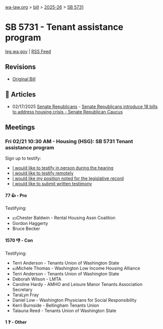 [wa-law.org](/) > [bill](/bill/) > [2025-26](/bill/2025-26/) > [SB 5731](/bill/2025-26/sb/5731/)

# SB 5731 - Tenant assistance program
[leg.wa.gov](https://app.leg.wa.gov/billsummary?BillNumber=5731&Year=2025&Initiative=false) | [RSS Feed](./rss.xml)

## Revisions
* [Original Bill](1/)

## 📰 Articles
* 02/17/2025 [Senate Republicans](/org/senate_republicans/) - [Senate Republicans introduce 18 bills to address housing crisis - Senate Republican Caucus](https://src.wastateleg.org/blog/senate-republicans-introduce-18-bills-address-housing-crisis/#:~:text=SB%205731)

## Meetings
### Fri 02/21 10:30 AM - Housing (HSG): SB 5731 Tenant assistance program
Sign up to testify:
* [I would like to testify in person during the hearing](https://app.leg.wa.gov/csi/Testifier/Add?chamber=House&mId=32875&aId=164471&caId=25839&tId=1)
* [I would like to testify remotely](https://app.leg.wa.gov/csi/Testifier/Add?chamber=House&mId=32875&aId=164471&caId=25839&tId=2)
* [I would like my position noted for the legislative record](https://app.leg.wa.gov/csi/Testifier/Add?chamber=House&mId=32875&aId=164471&caId=25839&tId=3)
* [I would like to submit written testimony](https://app.leg.wa.gov/csi/Testifier/Add?chamber=House&mId=32875&aId=164471&caId=25839&tId=4)

#### 77 👍 - Pro
Testifying:
* 💵Chester Baldwin - Rental Housing Assn Coalition
* Gordon Haggerty
* Bruce Becker

#### 1570 👎 - Con
Testifying:
* Terri Anderson - Tenants Union of Washington State
* 💵Michele Thomas - Washington Low Income Housing Alliance
* Terri Anderson - Tenants Union of Washington State
* Deborah Wilson - LMTA
* Caroline Hardy - AMHO and Leisure Manor Tenants Association Secretary
* TaraLyn Fray
* Daniel Low - Washington Physicians for Social Responsibility
* Kerri Burnside - Bellingham Tenants Union
* Talauna Reed - Tenants Union of Washington State

#### 1 ❓ - Other
